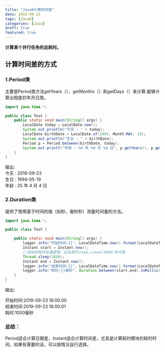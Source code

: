 ```yaml
---
title: "Java8计算时间差"
date: 2019-09-23
tags: [Java8]
categories: [Java]
draft: true
featured: true 
---
```





**计算某个并行任务的总耗时。**

<!--more-->
## 计算时间差的方式
### 1.Period类

主要是Period类方法getYears（），getMonths（）和getDays（）来计算.能够计算出相差的年月日周。


```java
import java.time.*;

public class Test {
    public static void main(String[] args) {
        LocalDate today = LocalDate.now();
        System.out.println("今天 : " + today);
        LocalDate birthDate = LocalDate.of(1994, Month.MAY, 19);
        System.out.println("生日 : " + birthDate);
        Period p = Period.between(birthDate, today);
        System.out.printf("年龄 : %d 年 %d 月 %d 日", p.getYears(), p.getMonths(), p.getDays());
    }
}
```
输出:  
今天 : 2019-09-23  
生日 : 1994-05-19  
年龄 : 25 年 4 月 4 日  
### 2.Duration类

提供了使用基于时间的值（如秒，毫秒秒）测量时间量的方法。

```java
import java.time.*;

public class Test {

    public static void main(String[] args) {
        logger.info("开始时间:{}", LocalDateTime.now().format(LocalDateTimeUtils.YYYY_MM_DD_HH_MM_SS));
        Instant start = Instant.now();
        //具体的耗时处理逻辑，此处用Thread.sleep(1000)来代替
        Thread.sleep(1000);
        Instant end = Instant.now();
        logger.info("结束时间-{}", LocalDateTime.now().format(LocalDateTimeUtils.YYYY_MM_DD_HH_MM_SS));
        logger.info("耗时:{}毫秒", Duration.between(start,end).toMillis());
    }
}
```

输出:  

开始时间:2019-09-23 18:00:00  
结束时间:2019-09-23 18:00:01  
耗时:1000毫秒  

  
### 总结：
Period适合计算日期差，Instant适合计算时间差，尤其是计算耗时模块的耗时时间。如果有需要的话，可以按情况自行选择。